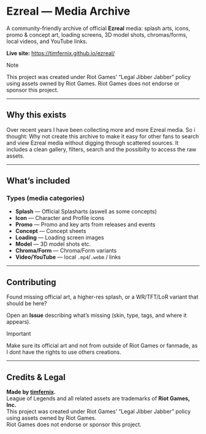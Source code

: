 # Ezreal — Media Archive

A community-friendly archive of official **Ezreal** media: splash arts, icons, promo & concept art, loading screens, 3D model shots, chromas/forms, local videos, and YouTube links.

**Live site:** https://timfernix.github.io/ezreal/

> [!NOTE]
> This project was created under Riot Games’ “Legal Jibber Jabber” policy using assets owned by Riot Games. Riot Games does not endorse or sponsor this project.

---

## Why this exists

Over recent years I have been collecting more and more Ezreal media. So i thought: Why not create this archive to make it easy for other fans to search and view Ezreal media without digging through scattered sources. It includes a clean gallery, filters, search and the possibilty to access the raw assets.

---

## What’s included

### Types (media categories)

- **Splash** — Official Splasharts (aswell as some concepts)
- **Icon** — Character and Profile icons
- **Promo** — Promo and key arts from releases and events
- **Concept** — Concept sheets  
- **Loading** — Loading screen images  
- **Model** — 3D model shots etc.
- **Chroma/Form** — Chroma/Form variants
- **Video/YouTube** — local `.mp4`/`.webm` / links

---

## Contributing

Found missing official art, a higher-res splash, or a WR/TFT/LoR variant that should be here?

Open an **Issue** describing what’s missing (skin, type, tags, and where it appears).

> [!IMPORTANT]
> Make sure its official art and not from outside of Riot Games or fanmade, as I dont have the rights to use others creations.

---

## Credits & Legal

**Made by [timfernix](https://timfernix.github.io/).**  
League of Legends and all related assets are trademarks of **Riot Games, Inc.**  
This project was created under Riot Games’ “Legal Jibber Jabber” policy using assets owned by Riot Games.  
Riot Games does not endorse or sponsor this project.